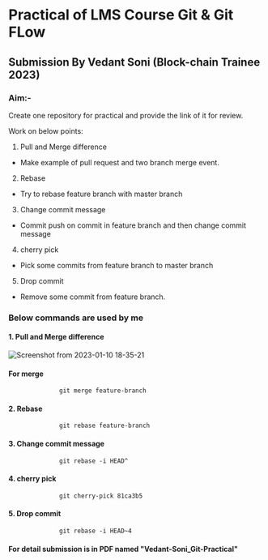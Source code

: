 # Practical of LMS Course Git & Git FLow
## Submission By Vedant Soni (Block-chain Trainee 2023)

### Aim:- 
Create one repository for practical and provide the link of it for review.

Work on below points:

1. Pull and Merge difference

- Make example of pull request and two branch merge event.

2. Rebase

- Try to rebase feature branch with master branch 

3. Change commit message

- Commit push on commit in feature branch and then change commit message

4. cherry pick

- Pick some commits from feature branch to master branch

5. Drop commit

- Remove some commit from feature branch.

### Below commands are used by me
#### 1. Pull and Merge difference
![Screenshot from 2023-01-10 18-35-21](https://user-images.githubusercontent.com/122250819/211728025-68d722d0-22c9-4c24-b58a-7d893e135e1d.png)

#### For merge
                  git merge feature-branch 

#### 2. Rebase
                  git rebase feature-branch 

#### 3. Change commit message
                  git rebase -i HEAD^ 
#### 4. cherry pick
                  git cherry-pick 81ca3b5   
#### 5. Drop commit
                  git rebase -i HEAD~4 
#### For detail submission is in PDF named "Vedant-Soni_Git-Practical"
